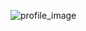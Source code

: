 ![profile_image](https://avatars1.githubusercontent.com/u/50458308?s=400&u=d6b95a2ce4587b2031cdb810338e4bdd6fd42aa9&v=4)
